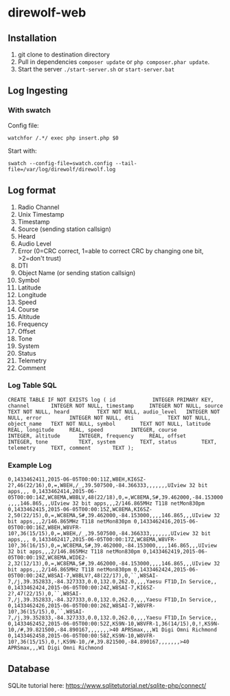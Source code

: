 # direwolf-web

## Installation

 1. git clone to destination directory
 1. Pull in dependencies `composer update` or `php composer.phar update`.
 1. Start the server `./start-server.sh` or `start-server.bat`

## Log Ingesting

### With swatch

Config file:

`watchfor /.*/ exec php insert.php $0`

Start with:

`swatch --config-file=swatch.config --tail-file=/var/log/direwolf/direwolf.log`

## Log format

 1. Radio Channel
 2. Unix Timestamp
 3. Timestamp
 4. Source (sending station callsign)
 5. Heard
 6. Audio Level
 7. Error (0=CRC correct, 1=able to correct CRC by changing one bit, >2=don't trust)
 8. DTI
 9. Object Name (or sending station callsign)
 10. Symbol
 11. Latitude
 12. Longitude
 13. Speed
 14. Course
 15. Altitude
 16. Frequency
 17. Offset
 18. Tone
 19. System
 20. Status
 21. Telemetry
 22. Comment

### Log Table SQL

`CREATE TABLE IF NOT EXISTS log (
    id            INTEGER PRIMARY KEY,
    channel       INTEGER NOT NULL,
    timestamp     INTEGER NOT NULL,
    source        TEXT NOT NULL,
    heard         TEXT NOT NULL,
    audio_level   INTEGER NOT NULL,
    error         INTEGER NOT NULL,
    dti           TEXT NOT NULL,
    object_name   TEXT NOT NULL,
    symbol        TEXT NOT NULL,
    latitude      REAL,
    longitude     REAL,
    speed         INTEGER,
    course        INTEGER,
    altitude      INTEGER,
    frequency     REAL,
    offset        INTEGER,
    tone          TEXT,
    system        TEXT,
    status        TEXT,
    telemetry     TEXT,
    comment       TEXT
);`

### Example Log

`0,1433462411,2015-06-05T00:00:11Z,W8EH,KI6SZ-2?,46(22/16),0,=,W8EH,/_,39.507500,-84.366333,,,,,,,UIview 32 bit apps,,,
0,1433462414,2015-06-05T00:00:14Z,WC8EMA,W8BLV,48(22/18),0,=,WC8EMA,S#,39.462000,-84.153000,,,,146.865,,,UIview 32 bit apps,,,2/146.865MHz T118 netMon830pm
0,1433462415,2015-06-05T00:00:15Z,WC8EMA,KI6SZ-2,50(22/15),0,=,WC8EMA,S#,39.462000,-84.153000,,,,146.865,,,UIview 32 bit apps,,,2/146.865MHz T118 netMon830pm
0,1433462416,2015-06-05T00:00:16Z,W8EH,W8VFR-10?,36(15/15),0,=,W8EH,/_,39.507500,-84.366333,,,,,,,UIview 32 bit apps,,,
0,1433462417,2015-06-05T00:00:17Z,WC8EMA,W8VFR-10?,36(16/15),0,=,WC8EMA,S#,39.462000,-84.153000,,,,146.865,,,UIview 32 bit apps,,,2/146.865MHz T118 netMon830pm
0,1433462419,2015-06-05T00:00:19Z,WC8EMA,WIDE2-2,32(12/13),0,=,WC8EMA,S#,39.462000,-84.153000,,,,146.865,,,UIview 32 bit apps,,,2/146.865MHz T118 netMon830pm
0,1433462424,2015-06-05T00:00:24Z,W8SAI-7,W8BLV?,48(22/17),0,``,W8SAI-7,/j,39.352833,-84.327333,0.0,132.0,262.0,,,,Yaesu FT1D,In Service,,
0,1433462424,2015-06-05T00:00:24Z,W8SAI-7,KI6SZ-2?,47(22/15),0,``,W8SAI-7,/j,39.352833,-84.327333,0.0,132.0,262.0,,,,Yaesu FT1D,In Service,,
0,1433462426,2015-06-05T00:00:26Z,W8SAI-7,W8VFR-10?,36(15/15),0,``,W8SAI-7,/j,39.352833,-84.327333,0.0,132.0,262.0,,,,Yaesu FT1D,In Service,,
0,1433462452,2015-06-05T00:00:52Z,KS9N-10,W8VFR-1,36(14/15),0,!,KS9N-10,/#,39.821500,-84.890167,,,,,,,>40 APRSmax,,,W1 Digi Omni Richmond
0,1433462458,2015-06-05T00:00:58Z,KS9N-10,W8VFR-10?,36(15/15),0,!,KS9N-10,/#,39.821500,-84.890167,,,,,,,>40 APRSmax,,,W1 Digi Omni Richmond`

## Database

SQLite tutorial here: https://www.sqlitetutorial.net/sqlite-php/connect/
